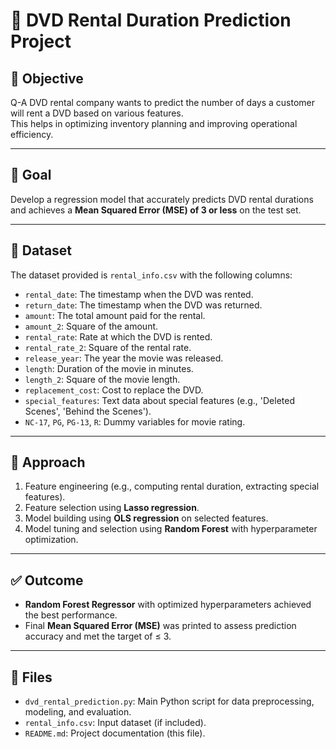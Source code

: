 # 🎯 DVD Rental Duration Prediction Project

## 📌 Objective

Q-A DVD rental company wants to predict the number of days a customer will rent a DVD based on various features.  
This helps in optimizing inventory planning and improving operational efficiency.

---

## 🎯 Goal

Develop a regression model that accurately predicts DVD rental durations and achieves a **Mean Squared Error (MSE) of 3 or less** on the test set.

---

## 📁 Dataset

The dataset provided is `rental_info.csv` with the following columns:

- `rental_date`: The timestamp when the DVD was rented.
- `return_date`: The timestamp when the DVD was returned.
- `amount`: The total amount paid for the rental.
- `amount_2`: Square of the amount.
- `rental_rate`: Rate at which the DVD is rented.
- `rental_rate_2`: Square of the rental rate.
- `release_year`: The year the movie was released.
- `length`: Duration of the movie in minutes.
- `length_2`: Square of the movie length.
- `replacement_cost`: Cost to replace the DVD.
- `special_features`: Text data about special features (e.g., 'Deleted Scenes', 'Behind the Scenes').
- `NC-17`, `PG`, `PG-13`, `R`: Dummy variables for movie rating.

---

## 🧠 Approach

1. Feature engineering (e.g., computing rental duration, extracting special features).
2. Feature selection using **Lasso regression**.
3. Model building using **OLS regression** on selected features.
4. Model tuning and selection using **Random Forest** with hyperparameter optimization.

---

## ✅ Outcome

- **Random Forest Regressor** with optimized hyperparameters achieved the best performance.
- Final **Mean Squared Error (MSE)** was printed to assess prediction accuracy and met the target of ≤ 3.

---

## 📂 Files

- `dvd_rental_prediction.py`: Main Python script for data preprocessing, modeling, and evaluation.
- `rental_info.csv`: Input dataset (if included).
- `README.md`: Project documentation (this file).

